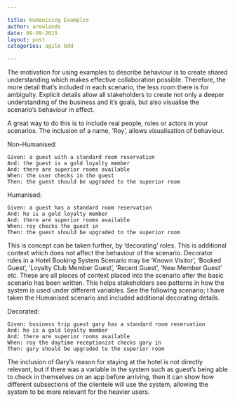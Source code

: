 ```yaml
---

title: Humanising Examples
author: arowlands
date: 09-09-2015
layout: post
categories: agile bdd

---
```


The motivation for using examples to describe behaviour is to create shared understanding which makes effective collaboration possible. Therefore, the more detail that’s included in each scenario, the less room there is for ambiguity. Explicit details allow all stakeholders to create not only a deeper understanding of the business and it’s goals, but also visualise the scenario’s behaviour in effect.

A great way to do this is to include real people, roles or actors in your scenarios. The inclusion of a name, ‘Roy’, allows visualisation of behaviour. 

Non-Humanised:

```
Given: a guest with a standard room reservation
And: the guest is a gold loyalty member
And: there are superior rooms available
When: the user checks in the guest
Then: the guest should be upgraded to the superior room
```

Humanised:

```
Given: a guest has a standard room reservation
And: he is a gold loyalty member
And: there are superior rooms available
When: roy checks the guest in
Then: the guest should be upgraded to the superior room
```

This is concept can be taken further, by ‘decorating’ roles. This is additional context which does not affect the behaviour of the scenario. Decorator roles in a Hotel Booking System Scenario may be ‘Known Visitor’, ‘Booked Guest’, ‘Loyalty Club Member Guest’, ‘Recent Guest’, ‘New Member Guest’ etc. These are all pieces of context placed into the scenario after the basic scenario has been written. This helps stakeholders see patterns in how the system is used under different variables. See the following scenario; I have taken the Humanised scenario and included additional decorating details.

Decorated:

```
Given: business trip guest gary has a standard room reservation
And: he is a gold loyalty member
And: there are superior rooms available
When: roy the daytime receptionist checks gary in
Then: gary should be upgraded to the superior room
```

The inclusion of Gary’s reason for staying at the hotel is not directly relevant, but if there was a variable in the system such as guest’s being able to check in themselves on an app before arriving, then it can show how different subsections of the clientele will use the system, allowing the system to be more relevant for the heavier users.

